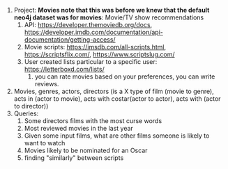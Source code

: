 1. Project: **Movies note that this was before we knew that the default neo4j dataset was for movies**: Movie/TV show recommendations
   1. API: https://developer.themoviedb.org/docs, https://developer.imdb.com/documentation/api-documentation/getting-access/
   2. Movie scripts: https://imsdb.com/all-scripts.html, https://scriptsflix.com/, https://www.scriptslug.com/
   3. User created lists particular to a specific user: https://letterboxd.com/lists/
      1. you can rate movies based on your preferences, you can write reviews.
2. Movies, genres, actors, directors (is a X type of film (movie to genre), acts in (actor to movie), acts with costar(actor to actor), acts with (actor to director))
3. Queries:
   1. Some directors films with the most curse words
   2. Most reviewed movies in the last year
   3. Given some input films, what are other films someone is likely to want to watch
   4. Movies likely to be nominated for an Oscar
   5. finding "similarly" between scripts 